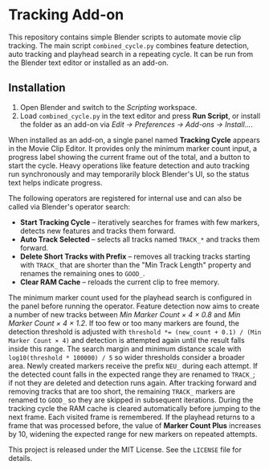# Tracking Add-on

This repository contains simple Blender scripts to automate movie clip
tracking. The main script `combined_cycle.py` combines feature detection,
auto tracking and playhead search in a repeating cycle. It can be run from
the Blender text editor or installed as an add-on.

## Installation
1. Open Blender and switch to the *Scripting* workspace.
2. Load `combined_cycle.py` in the text editor and press **Run Script**, or
   install the folder as an add-on via *Edit → Preferences → Add-ons →
   Install...*.

When installed as an add-on, a single panel named **Tracking Cycle** appears in
the Movie Clip Editor. It provides only the minimum marker count input, a
progress label showing the current frame out of the total, and a button to start
the cycle. Heavy operations like feature detection and auto tracking run
synchronously and may temporarily block Blender's UI, so the status text helps
indicate progress.

The following operators are registered for internal use and can also be called
via Blender's operator search:

- **Start Tracking Cycle** – iteratively searches for frames with few markers,
  detects new features and tracks them forward.
- **Auto Track Selected** – selects all tracks named `TRACK_*` and tracks them forward.
- **Delete Short Tracks with Prefix** – removes all tracking tracks starting
  with `TRACK_` that are shorter than the "Min Track Length" property and
  renames the remaining ones to `GOOD_`.
- **Clear RAM Cache** – reloads the current clip to free memory.

The minimum marker count used for the playhead search is configured in the
panel before running the operator. Feature detection now aims to create a
number of new tracks between *Min Marker Count × 4 × 0.8* and
*Min Marker Count × 4 × 1.2*. If too few or too many markers are found, the
detection threshold is adjusted with
``threshold *= (new_count + 0.1) / (Min Marker Count × 4)``
and detection is attempted again until the
result falls inside this range. The search margin and minimum distance scale
with ``log10(threshold * 100000) / 5`` so wider thresholds consider a broader area.
Newly created markers receive the prefix `NEU_` during each attempt. If the
detected count falls in the expected range they are renamed to `TRACK_`; if not
they are deleted and detection runs again.
After tracking forward and removing tracks that are too short, the remaining
`TRACK_` markers are renamed to `GOOD_` so they are skipped in subsequent
iterations.
During the tracking cycle the RAM cache is cleared automatically before jumping
to the next frame.
Each visited frame is remembered. If the playhead returns to a frame that was
processed before, the value of **Marker Count Plus** increases by 10, widening
the expected range for new markers on repeated attempts.

This project is released under the MIT License. See the `LICENSE` file for
details.

